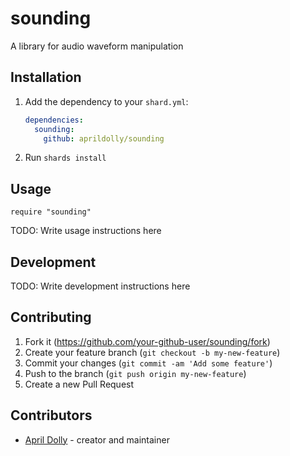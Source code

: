 # sounding

A library for audio waveform manipulation

## Installation

1. Add the dependency to your `shard.yml`:

   ```yaml
   dependencies:
     sounding:
       github: aprildolly/sounding
   ```

2. Run `shards install`

## Usage

```crystal
require "sounding"
```

TODO: Write usage instructions here

## Development

TODO: Write development instructions here

## Contributing

1. Fork it (<https://github.com/your-github-user/sounding/fork>)
2. Create your feature branch (`git checkout -b my-new-feature`)
3. Commit your changes (`git commit -am 'Add some feature'`)
4. Push to the branch (`git push origin my-new-feature`)
5. Create a new Pull Request

## Contributors

- [April Dolly](https://github.com/aprildolly) - creator and maintainer
